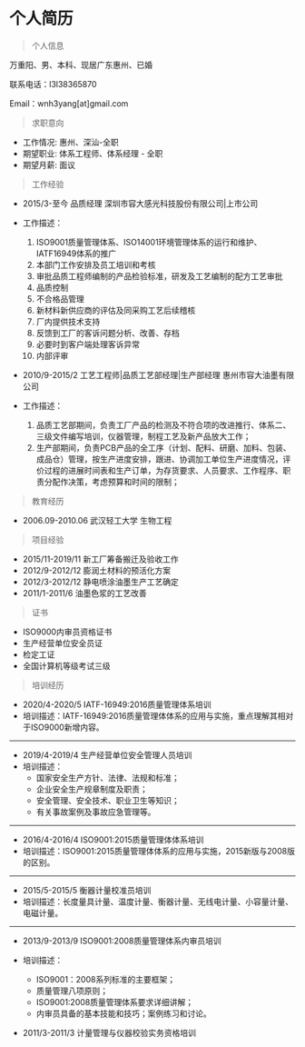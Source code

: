 # 个人简历

> 个人信息

万重阳、男、本科、现居广东惠州、已婚

联系电话：l3l38365870

Email：wnh3yang[at]gmail.com

> 求职意向

* 工作情况: 惠州、深汕-全职
* 期望职业: 体系工程师、体系经理 - 全职
* 期望月薪: 面议

> 工作经验

* 2015/3-至今     品质经理      深圳市容大感光科技股份有限公司|上市公司
* 工作描述：
	1. ISO9001质量管理体系、ISO14001环境管理体系的运行和维护、IATF16949体系的推广
	1. 本部门工作安排及员工培训和考核
	2. 审批品质工程师编制的产品检验标准，研发及工艺编制的配方工艺审批
	3. 品质控制
	4. 不合格品管理
	5. 新材料新供应商的评估及同采购工艺后续稽核
	6. 厂内提供技术支持
	7. 反馈到工厂的客诉问题分析、改善、存档
	8. 必要时到客户端处理客诉异常
	9. 内部评审

* 2010/9-2015/2     工艺工程师|品质工艺部经理|生产部经理      惠州市容大油墨有限公司 
* 工作描述：
	1. 品质工艺部期间，负责工厂产品的检测及不符合项的改进推行、体系二、三级文件编写培训，仪器管理，制程工艺及新产品放大工作；
	2. 生产部期间，负责PCB产品的全工序（计划、配料、研磨、加料、包装、成品仓）管理，按生产进度安排，跟进、协调加工单位生产进度情况，评价过程的进展时间表和生产订单，为存货要求、人员要求、工作程序、职责分配作决策，考虑预算和时间的限制；

> 教育经历

* 2006.09-2010.06    武汉轻工大学    生物工程


> 项目经验

* 2015/11-2019/11 	新工厂筹备搬迁及验收工作
* 2012/9-2012/12 	膨润土材料的预活化方案
* 2012/3-2012/12 	静电喷涂油墨生产工艺确定
* 2011/1-2011/6 	油墨色浆的工艺改善

> 证书

* ISO9000内审员资格证书
* 生产经营单位安全员证
* 检定工证
* 全国计算机等级考试三级

> 培训经历

* 2020/4-2020/5 	IATF-16949:2016质量管理体系培训
* 培训描述：IATF-16949:2016质量管理体体系的应用与实施，重点理解其相对于ISO9000新增内容。

---

* 2019/4-2019/4 	生产经营单位安全管理人员培训
* 培训描述：
	* 国家安全生产方针、法律、法规和标准；
	* 企业安全生产规章制度及职责；
	* 安全管理、安全技术、职业卫生等知识；
	* 有关事故案例及事故应急管理等。

---

* 2016/4-2016/4 	ISO9001:2015质量管理体体系培训
* 培训描述：ISO9001:2015质量管理体体系的应用与实施，2015新版与2008版的区别。

---

* 2015/5-2015/5 	衡器计量校准员培训
* 培训描述：长度量具计量、温度计量、衡器计量、无线电计量、小容量计量、电磁计量。

---

* 2013/9-2013/9 	ISO9001:2008质量管理体系内审员培训
* 培训描述：
	* ISO9001：2008系列标准的主要框架；
	* 质量管理八项原则；
	* ISO9001:2008质量管理体系要求详细讲解；
	* 内审员具备的基本技能和技巧；案例练习和讨论。

* 2011/3-2011/3 	计量管理与仪器校验实务资格培训
